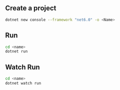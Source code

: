 ## Create a project

```bash
dotnet new console --framework "net6.0" -o <Name>
```

## Run

```bash
cd <name>
dotnet run
```

## Watch Run

```bash
cd <name>
dotnet watch run
```
